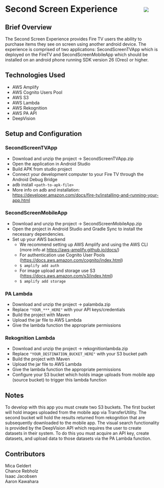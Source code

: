 # Second Screen Experience  &nbsp;&nbsp;&nbsp;&nbsp;&nbsp;&nbsp;&nbsp;&nbsp;&nbsp;&nbsp;&nbsp;   ![](https://i.imgur.com/GjLN4Wf.png)
## Brief Overview
The Second Screen Experience provides Fire TV users the ability to purchase items they see on screen using another android device. The experience is comprised of two applications: SecondScreenTVApp which is deployed on the FireTV and SecondScreenMobileApp which should be installed on an android phone running SDK version 26 (Oreo) or higher. 

## Technologies Used
* AWS Amplify
* AWS Cognito Users Pool
* AWS S3
* AWS Lambda
* AWS Rekognition
* AWS PA API
* DeepVision

## Setup and Configuration
### SecondScreenTVApp
* Download and unzip the project -> SecondScreenTVApp.zip
* Open the application in Android Studio
* Build APK from studio project
* Connect your development computer to your Fire TV through the Android Debug Bridge
* adb install `<path-to-apk-file>`
* More info on adb and installation: https://developer.amazon.com/docs/fire-tv/installing-and-running-your-app.html
### SecondScreenMobileApp
* Download and unzip the project -> SecondScreenMobileApp.zip
* Open the project in Android Studio and Gradle Sync to install the necessary dependencies.
* Set up your AWS backend
  * We recommend setting up AWS Amplify and using the AWS CLI (more info at https://aws-amplify.github.io/docs/)
  * For authentication use Cognito User Pools (https://docs.aws.amazon.com/cognito/index.html)
  * `$ amplify add auth`
  * For image upload and storage use S3 (https://docs.aws.amazon.com/s3/index.html)
  * `$ amplify add storage`
### PA Lambda
* Download and unzip the project -> palambda.zip
* Replace `"YOUR_***_HERE"` with your API keys/credentials
* Build the project with Maven
* Upload the jar file to AWS Lambda
* Give the lambda function the appropriate permissions
### Rekognition Lambda
* Download and unzip the project -> rekognitionlambda.zip
* Replace `"YOUR_DESTINATION_BUCKET_HERE"` with your S3 bucket path
* Build the project with Maven
* Upload the jar file to AWS Lambda
* Give the lambda function the appropriate permissions
* Configure your S3 bucket which holds image uploads from mobile app (source bucket) to trigger this lambda function
## Notes
To develop with this app you must create two S3 buckets. The first bucket will hold images uploaded from the mobile app via TransferUtility. The second bucket will hold the results returned from rekognition that are subsequently downloaded to the mobile app. The visual search functionality is provided by the DeepVision API which requires the user to create datasets in their system. To do this you must acquire an API key, create datasets, and upload data to those datasets via the PA Lambda function. 
## Contributors
Mica Geldert\
Chance Rebholz\
Isaac Jacobsen\
Aaron Kawahara
